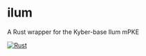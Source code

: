 # ilum
A Rust wrapper for the Kyber-base Ilum mPKE

[![Rust](https://github.com/reenboog/ilum/actions/workflows/rust.yml/badge.svg?branch=master)](https://github.com/reenboog/ilum/actions/workflows/rust.yml)
